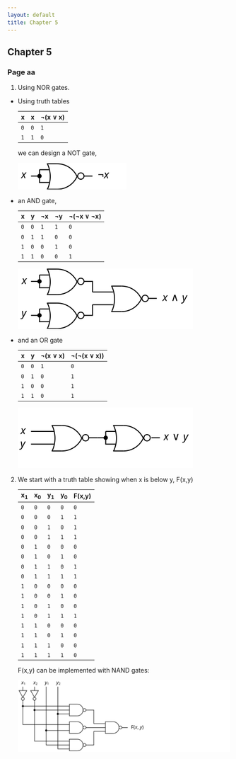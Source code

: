 ```yaml
---
layout: default
title: Chapter 5
---
```


## Chapter 5

### Page aa
1.  Using NOR gates.
   * Using truth tables

     |  x  |  x  | &not;(x &or; x) |
     |-----|-----|-----------------|
     | `0` | `0` |        `1`      |
     | `1` | `1` |        `0`      |

      we can design a NOT gate,
        
     ![](./assets/images/ch_05/NOT_from_NOR.svg)
    
   * an AND gate,

     |  x  |  y  | &not;x | &not;y | &not;(&not;x &or; &not;x) |
     |-----|-----|--------|--------|---------------------------|
     | `0` | `0` |  `1`   |  `1`   |            `0`            |
     | `0` | `1` |  `1`   |  `0`   |            `0`            |
     | `1` | `0` |  `0`   |  `1`   |            `0`            |
     | `1` | `1` |  `0`   |  `0`   |            `1`            |
       
     ![](./assets/images/ch_05/AND_from_NOR.svg)
    
   * and an OR gate

     |  x  |  y  | &not;(x &or; x) | &not;(&not;(x &or; x)) |
     |-----|-----|-----------------|------------------------|
     | `0` | `0` |       `1`       |          `0`           |
     | `0` | `1` |       `0`       |          `1`           |
     | `1` | `0` |       `0`       |          `1`           |
     | `1` | `1` |       `0`       |          `1`           |
        
     ![](./assets/images/ch_05/OR_from_NOR.svg)
    
2. We start with a truth table showing when x is below y, F(x,y)

    |x<sub>1</sub>|x<sub>0</sub>|y<sub>1</sub>|y<sub>0</sub>| F(x,y) |
    |-------------|-------------|-------------|-------------|--------|
    |     `0`     |     `0`     |     `0`     |     `0`     |  `0`   |
    |     `0`     |     `0`     |     `0`     |     `1`     |  `1`   |
    |     `0`     |     `0`     |     `1`     |     `0`     |  `1`   |
    |     `0`     |     `0`     |     `1`     |     `1`     |  `1`   |
    |     `0`     |     `1`     |     `0`     |     `0`     |  `0`   |
    |     `0`     |     `1`     |     `0`     |     `1`     |  `0`   |
    |     `0`     |     `1`     |     `1`     |     `0`     |  `1`   |
    |     `0`     |     `1`     |     `1`     |     `1`     |  `1`   |
    |     `1`     |     `0`     |     `0`     |     `0`     |  `0`   |
    |     `1`     |     `0`     |     `0`     |     `1`     |  `0`   |
    |     `1`     |     `0`     |     `1`     |     `0`     |  `0`   |
    |     `1`     |     `0`     |     `1`     |     `1`     |  `1`   |
    |     `1`     |     `1`     |     `0`     |     `0`     |  `0`   |
    |     `1`     |     `1`     |     `0`     |     `1`     |  `0`   |
    |     `1`     |     `1`     |     `1`     |     `0`     |  `0`   |
    |     `1`     |     `1`     |     `1`     |     `1`     |  `0`   |

    F(x,y) can be implemented with NAND gates:

    ![](./assets/images/ch_05/below_condition.svg)
    